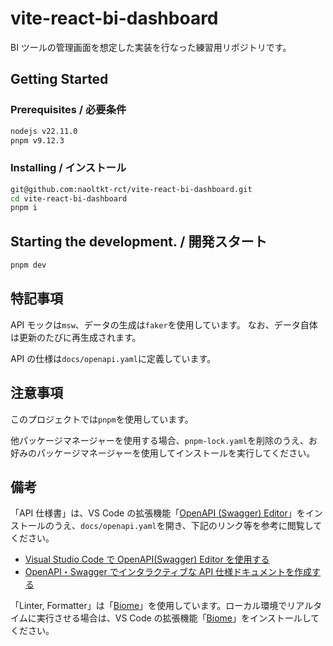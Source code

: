 # vite-react-bi-dashboard

BI ツールの管理画面を想定した実装を行なった練習用リポジトリです。

## Getting Started

### Prerequisites / 必要条件

```bash
nodejs v22.11.0
pnpm v9.12.3
```

### Installing / インストール

```bash
git@github.com:naoltkt-rct/vite-react-bi-dashboard.git
cd vite-react-bi-dashboard
pnpm i
```

## Starting the development. / 開発スタート

```Bash
pnpm dev
```

## 特記事項

API モックは`msw`、データの生成は`faker`を使用しています。
なお、データ自体は更新のたびに再生成されます。

API の仕様は`docs/openapi.yaml`に定義しています。

## 注意事項

このプロジェクトでは`pnpm`を使用しています。

他パッケージマネージャーを使用する場合、`pnpm-lock.yaml`を削除のうえ、お好みのパッケージマネージャーを使用してインストールを実行してください。

## 備考

「API 仕様書」は、VS Code の拡張機能「[OpenAPI (Swagger) Editor](https://marketplace.visualstudio.com/items?itemName=42Crunch.vscode-openapi)」をインストールのうえ、`docs/openapi.yaml`を開き、下記のリンク等を参考に閲覧してください。

- [Visual Studio Code で OpenAPI(Swagger) Editor を使用する](https://qiita.com/YoshijiGates/items/413be433c0ba33e8ef3a)
- [OpenAPI・Swagger でインタラクティブな API 仕様ドキュメントを作成する](https://zenn.dev/knm/articles/32106f623bd382)

「Linter, Formatter」は「[Biome](https://biomejs.dev/ja/)」を使用しています。ローカル環境でリアルタイムに実行させる場合は、VS Code の拡張機能「[Biome](https://marketplace.visualstudio.com/items?itemName=biomejs.biome)」をインストールしてください。
